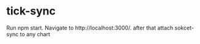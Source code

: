 # tick-sync
Run npm start. Navigate to http://localhost:3000/.
after that attach sokcet-sync to any chart
